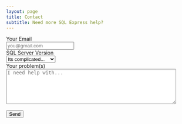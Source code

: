 ```yaml
---
layout: page
title: Contact
subtitle: Need more SQL Express help?
---
```


<form action="https://send.pageclip.co/4VbMDoV02C8aN7vFEjebO1Wbwrl0wRny/Contact" class="pageclip-form" method="post">
  <!-- Replace these inputs with your own. Make sure they have a "name" attribute! -->
	<div class="form-group">
		<label>Your Email</label>
		<br />
		<input type="email" name="email" placeholder="you@gmail.com" />
	</div>
	<div class="form-group">
		<label>SQL Server Version</label>
		<br />
		<select name="version" required="">
			<option value="complicated">Its complicated...</option>
			<option value="2008">SQL Express 2008</option>
			<option value="2012">SQL Express 2012</option>
			<option value="2014">SQL Express 2014</option>
			<option value="2016">SQL Express 2016</option>
			<option value="2017">SQL Express 2017</option>
		</select>
	</div>
	<div class="form-group">
		<label>Your problem(s)</label>
		<br />
		<textarea cols="55" rows="6" placeholder="I need help with..."></textarea>
	</div>
  <br />
  <button type="submit" class="pageclip-form__submit--dark-loader">
    <span>Send</span>
  </button>
</form>